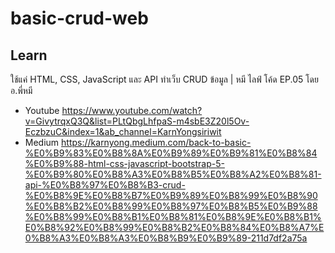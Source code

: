 # basic-crud-web

## Learn
ใช้แค่ HTML, CSS, JavaScript และ API ทำเว็บ CRUD ข้อมูล | หมี ไลฟ์ โค้ด EP.05 โดย อ.พี่หมี
 - Youtube https://www.youtube.com/watch?v=GivytrqxQ3Q&list=PLtQbgLhfpaS-m4sbE3Z20l5Ov-EczbzuC&index=1&ab_channel=KarnYongsiriwit
 - Medium https://karnyong.medium.com/back-to-basic-%E0%B9%83%E0%B8%8A%E0%B9%89%E0%B9%81%E0%B8%84%E0%B9%88-html-css-javascript-bootstrap-5-%E0%B9%80%E0%B8%A3%E0%B8%B5%E0%B8%A2%E0%B8%81-api-%E0%B8%97%E0%B8%B3-crud-%E0%B8%9E%E0%B8%B7%E0%B9%89%E0%B8%99%E0%B8%90%E0%B8%B2%E0%B8%99%E0%B8%97%E0%B8%B5%E0%B9%88%E0%B8%99%E0%B8%B1%E0%B8%81%E0%B8%9E%E0%B8%B1%E0%B8%92%E0%B8%99%E0%B8%B2%E0%B8%84%E0%B8%A7%E0%B8%A3%E0%B8%A3%E0%B8%B9%E0%B9%89-211d7df2a75a

